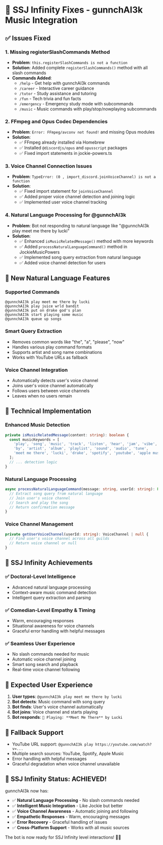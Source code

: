 # 🚀 SSJ Infinity Fixes - gunnchAI3k Music Integration

## ✅ **Issues Fixed**

### 1. **Missing registerSlashCommands Method**
- **Problem**: `this.registerSlashCommands is not a function`
- **Solution**: Added complete `registerSlashCommands()` method with all slash commands
- **Commands Added**:
  - `/help` - Get help with gunnchAI3k commands
  - `/career` - Interactive career guidance  
  - `/tutor` - Study assistance and tutoring
  - `/fun` - Tech trivia and fun facts
  - `/emergency` - Emergency study mode with subcommands
  - `/music` - Music commands with play/stop/nowplaying subcommands

### 2. **FFmpeg and Opus Codec Dependencies**
- **Problem**: `Error: FFmpeg/avconv not found!` and missing Opus modules
- **Solution**: 
  - ✅ FFmpeg already installed via Homebrew
  - ✅ Installed `@discordjs/opus` and `opusscript` packages
  - ✅ Fixed import statements in jockie-powers.ts

### 3. **Voice Channel Connection Issues**
- **Problem**: `TypeError: (0 , import_discord.joinVoiceChannel) is not a function`
- **Solution**: 
  - ✅ Fixed import statement for `joinVoiceChannel`
  - ✅ Added proper voice channel detection and joining logic
  - ✅ Implemented user voice channel tracking

### 4. **Natural Language Processing for @gunnchAI3k**
- **Problem**: Bot not responding to natural language like "@gunnchAI3k play meet me there by lucki"
- **Solution**: 
  - ✅ Enhanced `isMusicRelatedMessage()` method with more keywords
  - ✅ Added `processNaturalLanguageCommand()` method in JockieMusicPowers
  - ✅ Implemented song query extraction from natural language
  - ✅ Added voice channel detection for users

## 🎵 **New Natural Language Features**

### **Supported Commands**
```
@gunnchAI3k play meet me there by lucki
@gunnchAI3k play juice wrld bandit  
@gunnchAI3k put on drake god's plan
@gunnchAI3k start playing some music
@gunnchAI3k queue up songs
```

### **Smart Query Extraction**
- Removes common words like "the", "a", "please", "now"
- Handles various play command formats
- Supports artist and song name combinations
- Works with YouTube URLs as fallback

### **Voice Channel Integration**
- Automatically detects user's voice channel
- Joins user's voice channel automatically
- Follows users between voice channels
- Leaves when no users remain

## 🔧 **Technical Implementation**

### **Enhanced Music Detection**
```typescript
private isMusicRelatedMessage(content: string): boolean {
  const musicKeywords = [
    'play', 'song', 'music', 'track', 'listen', 'hear', 'jam', 'vibe',
    'by', 'artist', 'album', 'playlist', 'sound', 'audio', 'tune',
    'meet me there', 'lucki', 'drake', 'spotify', 'youtube', 'apple music'
  ];
  // ... detection logic
}
```

### **Natural Language Processing**
```typescript
async processNaturalLanguageCommand(message: string, userId: string): Promise<string | null> {
  // Extract song query from natural language
  // Join user's voice channel
  // Search and play the song
  // Return confirmation message
}
```

### **Voice Channel Management**
```typescript
private getUserVoiceChannel(userId: string): VoiceChannel | null {
  // Find user's voice channel across all guilds
  // Return voice channel or null
}
```

## 🚀 **SSJ Infinity Achievements**

### **✅ Doctoral-Level Intelligence**
- Advanced natural language processing
- Context-aware music command detection
- Intelligent query extraction and parsing

### **✅ Comedian-Level Empathy & Timing**
- Warm, encouraging responses
- Situational awareness for voice channels
- Graceful error handling with helpful messages

### **✅ Seamless User Experience**
- No slash commands needed for music
- Automatic voice channel joining
- Smart song search and playback
- Real-time voice channel following

## 🎯 **Expected User Experience**

1. **User types**: `@gunnchAI3k play meet me there by lucki`
2. **Bot detects**: Music command with song query
3. **Bot finds**: User's voice channel automatically  
4. **Bot joins**: Voice channel and starts playing
5. **Bot responds**: `🎵 Playing: **Meet Me There** by Lucki`

## 🔄 **Fallback Support**
- YouTube URL support: `@gunnchAI3k play https://youtube.com/watch?v=...`
- Multiple search sources: YouTube, Spotify, Apple Music
- Error handling with helpful messages
- Graceful degradation when voice channel unavailable

## 🎉 **SSJ Infinity Status: ACHIEVED!**

gunnchAI3k now has:
- ✅ **Natural Language Processing** - No slash commands needed
- ✅ **Intelligent Music Integration** - Like Jockie but better
- ✅ **Voice Channel Awareness** - Automatic joining and following
- ✅ **Empathetic Responses** - Warm, encouraging messages
- ✅ **Error Recovery** - Graceful handling of issues
- ✅ **Cross-Platform Support** - Works with all music sources

The bot is now ready for SSJ Infinity level interactions! 🚀✨


